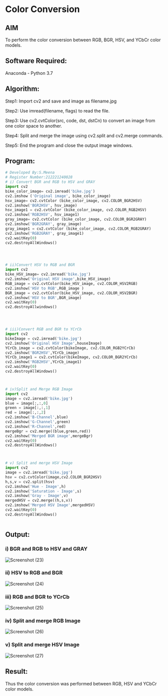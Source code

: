 # Color Conversion
## AIM
To perform the color conversion between RGB, BGR, HSV, and YCbCr color models.

## Software Required:
Anaconda - Python 3.7
## Algorithm:
Step1:
Import cv2 and save and image as filename.jpg

Step2:
Use imread(filename, flags) to read the file.

Step3:
Use cv2.cvtColor(src, code, dst, dstCn) to convert an image from one color space to another.

Step4:
Split and merge the image using cv2.split and cv2.merge commands.

Step5:
End the program and close the output image windows.

## Program:
```python
# Developed By:S.Meena
# Register Number:212221240028
# i) Convert BGR and RGB to HSV and GRAY
import cv2
bike_color_image= cv2.imread('bike.jpg')
cv2.imshow ('Original image', bike_color_image)
hsv_image= cv2.cvtColor (bike_color_image, cv2.COLOR_BGR2HSV)
cv2.imshow('BGR2HSV', hsv_image)
hsv_image1 = cv2.cvtColor (bike_color_image, cv2.COLOR_RGB2HSV)
cv2.imshow('RGB2HSV', hsv_image1)
gray_image= cv2.cvtColor (bike_color_image, cv2.COLOR_BGR2GRAY)
cv2.imshow('BGR2GRAY', gray_image)
gray_image1 = cv2.cvtColor (bike_color_image, cv2.COLOR_RGB2GRAY)
cv2.imshow('RGB2GRAY', gray_image1)
cv2.waitKey(0)
cv2.destroyAllWindows()




# ii)Convert HSV to RGB and BGR
import cv2
bike_HSV_image= cv2.imread('bike.jpg')
cv2.imshow('Original HSV image',bike_HSV_image)
RGB_image = cv2.cvtColor(bike_HSV_image, cv2.COLOR_HSV2RGB)
cv2.imshow('HSV to RGB',RGB_image )
BGR_image = cv2.cvtColor(bike_HSV_image, cv2.COLOR_HSV2BGR)
cv2.imshow('HSV to BGR',BGR_image)
cv2.waitKey(0)
cv2.destroyAllwindows()




# iii)Convert RGB and BGR to YCrCb
import cv2
bikeImage = cv2.imread('bike.jpg')
cv2.imshow('Original HSV Image',houseImage)
YCrCb_image = cv2.cvtColor(bikeImage, cv2.COLOR_RGB2YCrCb)
cv2.imshow('BGR2HSV',YCrCb_image)
YCrCb_image1 = cv2.cvtColor(bikeImage, cv2.COLOR_BGR2YCrCb)
cv2.imshow('RGB2HSV',YCrCb_image1)
cv2.waitKey(0)
cv2.destroyAllWindows()



# iv)Split and Merge RGB Image
import cv2
image = cv2.imread('bike.jpg')
blue = image[:,:,0]
green = image[:,:,1]
red = image[:,:,2]
cv2.imshow('B-Channel',blue)
cv2.imshow('G-Channel',green)
cv2.imshow('R-Channel',red)
mergeBgr = cv2.merge((blue,green,red))
cv2.imshow('Merged BGR image',mergeBgr)
cv2.waitKey(0)
cv2.destroyAllWindows()



# v) Split and merge HSV Image
import cv2
image = cv2.imread('bike.jpg')
hsv = cv2.cvtColor(image,cv2.COLOR_BGR2HSV)
h,s,v = cv2.split(hsv)
cv2.imshow('Hue - Image',h)
cv2.imshow('Saturation - Image',s)
cv2.imshow('Gray - Image',v)
mergedHSV = cv2.merge((h,s,v))
cv2.imshow('Merged HSV Image',mergedHSV)
cv2.waitKey(0)
cv2.destroyAllWindows()



```
## Output:
### i) BGR and RGB to HSV and GRAY
![Screenshot (23)](https://user-images.githubusercontent.com/94677128/162784114-6e0ba995-07eb-440f-914d-c75b440827c2.png)


### ii) HSV to RGB and BGR
![Screenshot (24)](https://user-images.githubusercontent.com/94677128/162784794-e7d3ff46-306e-4154-b1dc-bcb5a72bff44.png)



### iii) RGB and BGR to YCrCb
![Screenshot (25)](https://user-images.githubusercontent.com/94677128/162784646-f8d003ab-5acf-4043-adab-1fa1566d2571.png)


### iv) Split and merge RGB Image
![Screenshot (26)](https://user-images.githubusercontent.com/94677128/162784929-e00223c0-3a0d-4966-b448-1bc109bf2557.png)


### v) Split and merge HSV Image
![Screenshot (27)](https://user-images.githubusercontent.com/94677128/162785038-0ab8a1d5-deef-459d-8b42-40f363d8a86f.png)


## Result:
Thus the color conversion was performed between RGB, HSV and YCbCr color models.
